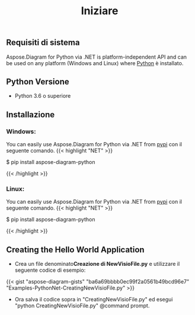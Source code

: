 ﻿---
title: Iniziare
linktitle: Iniziare
type: docs
weight: 4
url: /it/python-net/getting-started/ 
keywords: python, visio, instal
description: Setup Aspose.Diagram for Python via .NET and installation guidelines.
---
## **Requisiti di sistema**
Aspose.Diagram for Python via .NET is platform-independent API and can be used on any platform (Windows and Linux) where [Python](https://www.python.org/downloads/) è installato.

## **Python Versione**
- Python 3.6 o superiore

## **Installazione**
### **Windows:**
You can easily use Aspose.Diagram for Python via .NET from [pypi](https://pypi.org/project/aspose-diagram-python/) con il seguente comando.
{{< highlight "NET" >}}

 $ pip install aspose-diagram-python

{{< /highlight >}}

### **Linux:**
You can easily use Aspose.Diagram for Python via .NET from [pypi](https://pypi.org/project/aspose-diagram-python/) con il seguente comando.
{{< highlight "NET" >}}

 $ pip install aspose-diagram-python

{{< /highlight >}}

## **Creating the Hello World Application**

-  Crea un file denominato**Creazione di NewVisioFile.py** e utilizzare il seguente codice di esempio:

{{< gist "aspose-diagram-gists" "ba6a69bbbb0ec99f2a0561b49bcd96e7" "Examples-PythonNet-CreatingNewVisioFile.py" >}}

- Ora salva il codice sopra in "CreatingNewVisioFile.py" ed esegui "python CreatingNewVisioFile.py" @command prompt.
